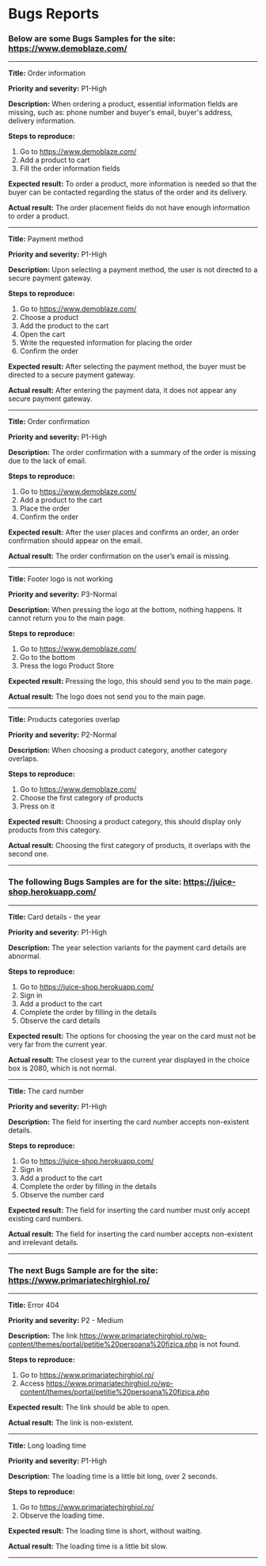 # Bugs Reports

### Below are some Bugs Samples for the site: https://www.demoblaze.com/

--------------------------------------

**Title:**
Order information

**Priority and severity:**
P1-High

**Description:**
When ordering a product, essential information fields are missing, such as: phone number and buyer's email, buyer's address, delivery information.

**Steps to reproduce:**
1. Go to https://www.demoblaze.com/
2. Add a product to cart
3. Fill the order information fields

**Expected result:**
To order a product, more information is needed so that the buyer can be contacted regarding the status of the order and its delivery.

**Actual result:**
The order placement fields do not have enough information to order a product.

----------------------------

**Title:**
Payment method

**Priority and severity:**
P1-High

**Description:**
Upon selecting a payment method, the user is not directed to a secure payment gateway.

**Steps to reproduce:** 
1. Go to https://www.demoblaze.com/
2. Choose a product
3. Add the product to the cart
4. Open the cart
5. Write the requested information for placing the order
6. Confirm the order

**Expected result:**
After selecting the payment method, the buyer must be directed to a secure payment gateway.

**Actual result:**
After entering the payment data, it does not appear any secure payment gateway.

----------------------

**Title:**
Order confirmation

**Priority and severity:**
P1-High

**Description:**
The order confirmation with a summary of the order is missing due to the lack of email.

**Steps to reproduce:**
1. Go to https://www.demoblaze.com/
2. Add a product to the cart
3. Place the order
4. Confirm the order

**Expected result:**
After the user places and confirms an order, an order confirmation should appear on the email.

**Actual result:**
The order confirmation on the user’s email is missing.

----------------------------------

**Title:**
Footer logo is not working

**Priority and severity:**
P3-Normal

**Description:**
When pressing the logo at the bottom, nothing happens. It cannot return you to the main page.

**Steps to reproduce:**
1. Go to https://www.demoblaze.com/
2. Go to the bottom 
3. Press the logo Product Store

**Expected result:**
Pressing the logo, this should send you to the main page.

**Actual result:**
The logo does not send you to the main page.

-----------------------------------------
**Title:**
Products categories overlap

**Priority and severity:**
P2-Normal

**Description:**
When choosing a product category, another category overlaps.

**Steps to reproduce:** 
1. Go to https://www.demoblaze.com/
2. Choose the first category of products
3. Press on it

**Expected result:**
Choosing a product category, this should display only products from this category. 

**Actual result:** 
Choosing the first category of products, it overlaps with the second one.

---------------------------------------

### The following Bugs Samples are for the site: https://juice-shop.herokuapp.com/

-----------------------------------------------------------------------------

**Title:**
Card details - the year

**Priority and severity:**
P1-High

**Description:**
The year selection variants for the payment card details are abnormal.

**Steps to reproduce:**
1. Go to https://juice-shop.herokuapp.com/ 
2. Sign in
3. Add a product to the cart
4. Complete the order by filling in the details
5. Observe the card details

**Expected result:**
The options for choosing the year on the card must not be very far from the current year.

**Actual result:**
The closest year to the current year displayed in the choice box is 2080, which is not normal.

---------------------------------------

**Title:**
The card number

**Priority and severity:**
P1-High

**Description:**
The field for inserting the card number accepts non-existent details.

**Steps to reproduce:**
1. Go to https://juice-shop.herokuapp.com/  
2. Sign in
3. Add a product to the cart
4. Complete the order by filling in the details
5. Observe the number card

**Expected result:**
The field for inserting the card number must only accept existing card numbers.

**Actual result:**
The field for inserting the card number accepts non-existent and irrelevant details.

-----------------------------------

### The next Bugs Sample are for the site: https://www.primariatechirghiol.ro/

-------------------------------------------------------

**Title:**
Error 404

**Priority and severity:**
P2 - Medium

**Description:**
The link  https://www.primariatechirghiol.ro/wp-content/themes/portal/petitie%20persoana%20fizica.php is not found.

**Steps to reproduce:**
1. Go to https://www.primariatechirghiol.ro/ 
2. Access https://www.primariatechirghiol.ro/wp-content/themes/portal/petitie%20persoana%20fizica.php

**Expected result:**
The link should be able to open.

**Actual result:**
The link is non-existent.

-----------------------------------------------

**Title:**
Long loading time

**Priority and severity:**
P1-High

**Description:**
The loading time is a little bit long, over 2 seconds.

**Steps to reproduce:**
1. Go to https://www.primariatechirghiol.ro/ 
2. Observe the loading time.

**Expected result:**
The  loading time is short, without waiting.

**Actual result:**
The loading time is a little bit slow.

----------------------------
